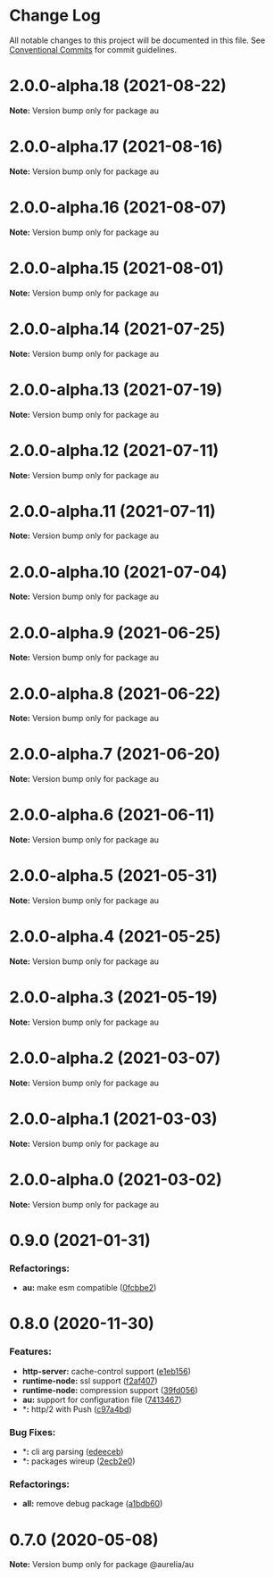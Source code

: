 # Change Log

All notable changes to this project will be documented in this file.
See [Conventional Commits](https://conventionalcommits.org) for commit guidelines.

<a name="2.0.0-alpha.18"></a>
# 2.0.0-alpha.18 (2021-08-22)

**Note:** Version bump only for package au

<a name="2.0.0-alpha.17"></a>
# 2.0.0-alpha.17 (2021-08-16)

**Note:** Version bump only for package au

<a name="2.0.0-alpha.16"></a>
# 2.0.0-alpha.16 (2021-08-07)

**Note:** Version bump only for package au

<a name="2.0.0-alpha.15"></a>
# 2.0.0-alpha.15 (2021-08-01)

**Note:** Version bump only for package au

<a name="2.0.0-alpha.14"></a>
# 2.0.0-alpha.14 (2021-07-25)

**Note:** Version bump only for package au

<a name="2.0.0-alpha.13"></a>
# 2.0.0-alpha.13 (2021-07-19)

**Note:** Version bump only for package au

<a name="2.0.0-alpha.12"></a>
# 2.0.0-alpha.12 (2021-07-11)

**Note:** Version bump only for package au

<a name="2.0.0-alpha.11"></a>
# 2.0.0-alpha.11 (2021-07-11)

**Note:** Version bump only for package au

<a name="2.0.0-alpha.10"></a>
# 2.0.0-alpha.10 (2021-07-04)

**Note:** Version bump only for package au

<a name="2.0.0-alpha.9"></a>
# 2.0.0-alpha.9 (2021-06-25)

**Note:** Version bump only for package au

<a name="2.0.0-alpha.8"></a>
# 2.0.0-alpha.8 (2021-06-22)

**Note:** Version bump only for package au

<a name="2.0.0-alpha.7"></a>
# 2.0.0-alpha.7 (2021-06-20)

**Note:** Version bump only for package au

<a name="2.0.0-alpha.6"></a>
# 2.0.0-alpha.6 (2021-06-11)

**Note:** Version bump only for package au

<a name="2.0.0-alpha.5"></a>
# 2.0.0-alpha.5 (2021-05-31)

**Note:** Version bump only for package au

<a name="2.0.0-alpha.4"></a>
# 2.0.0-alpha.4 (2021-05-25)

**Note:** Version bump only for package au

<a name="2.0.0-alpha.3"></a>
# 2.0.0-alpha.3 (2021-05-19)

**Note:** Version bump only for package au

<a name="2.0.0-alpha.2"></a>
# 2.0.0-alpha.2 (2021-03-07)

**Note:** Version bump only for package au

<a name="2.0.0-alpha.1"></a>
# 2.0.0-alpha.1 (2021-03-03)

**Note:** Version bump only for package au

<a name="2.0.0-alpha.0"></a>
# 2.0.0-alpha.0 (2021-03-02)

**Note:** Version bump only for package au

<a name="0.9.0"></a>
# 0.9.0 (2021-01-31)

### Refactorings:

* **au:** make esm compatible ([0fcbbe2](https://github.com/aurelia/aurelia/commit/0fcbbe2))

<a name="0.8.0"></a>
# 0.8.0 (2020-11-30)

### Features:

* **http-server:** cache-control support ([e1eb156](https://github.com/aurelia/aurelia/commit/e1eb156))
* **runtime-node:** ssl support ([f2af407](https://github.com/aurelia/aurelia/commit/f2af407))
* **runtime-node:** compression support ([39fd056](https://github.com/aurelia/aurelia/commit/39fd056))
* **au:** support for configuration file ([7413467](https://github.com/aurelia/aurelia/commit/7413467))
* ***:** http/2 with Push ([c97a4bd](https://github.com/aurelia/aurelia/commit/c97a4bd))


### Bug Fixes:

* ***:** cli arg parsing ([edeeceb](https://github.com/aurelia/aurelia/commit/edeeceb))
* ***:** packages wireup ([2ecb2e0](https://github.com/aurelia/aurelia/commit/2ecb2e0))


### Refactorings:

* **all:** remove debug package ([a1bdb60](https://github.com/aurelia/aurelia/commit/a1bdb60))

<a name="0.7.0"></a>
# 0.7.0 (2020-05-08)

**Note:** Version bump only for package @aurelia/au

